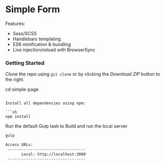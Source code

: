 # Simple Form

Features:

- Sass/SCSS
- Handlebars templating
- ES6 minification & bundling
- Live injection/reload with BrowserSync

### Getting Started

Clone the repo using `git clone` or by clicking the _Download ZIP_ button to the right.

cd simple-page

````

Install all dependencies using npm:

```sh
npm install
````

Run the default Gulp task to Build and run the local server

```sh
gulp
```

```sh
Access URLs:
 ----------------------------------
       Local: http://localhost:3000
 ----------------------------------
```
